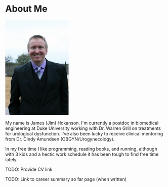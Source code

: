 # About Me #

<img src="jim_photo.jpg" alt="Photo of Jim" height="300">

My name is James (Jim) Hokanson. I'm currently a postdoc in biomedical engineering at Duke University working with Dr. Warren Grill on treatments for urological dysfunction. I've also been lucky to receive clinical mentoring from Dr. Cindy Amundsen (OBGYN/Urogynecology).

In my free time I like programming, reading books, and running, although with 3 kids and a hectic work schedule it has been tough to find free time lately. 

TODO: Provide CV link

TODO: Link to career summary so far page (when written)

